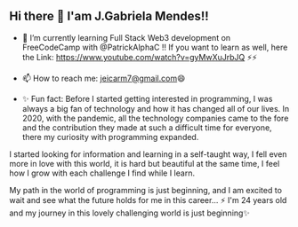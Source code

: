 ## Hi there 👋 I'am J.Gabriela Mendes!!

- 🌱 I’m currently learning Full Stack Web3 development on FreeCodeCamp with @PatrickAlphaC !! If you want to learn as well, here the Link: https://www.youtube.com/watch?v=gyMwXuJrbJQ ⚡⚡

- 📫 How to reach me: jeicarm7@gmail.com😄

- ✨ Fun fact: Before I started getting interested in programming, I was always a big fan of technology and how it has changed all of our lives. In 2020, with the pandemic, all the technology companies came to the fore and the contribution they made at such a difficult time for everyone, there my curiosity with programming expanded.

I started looking for information and learning in a self-taught way, I fell even more in love with this world, it is hard but beautiful at the same time, I feel how I grow with each challenge I find while I learn.

My path in the world of programming is just beginning, and I am excited to wait and see what the future holds for me in this career... ⚡
I'm 24 years old and my journey in this lovely challenging world is just beginning✨

<!--
**gab0071/gab0071** is a ✨ _special_ ✨ repository because its `README.md` (this file) appears on your GitHub profile.

Here are some ideas to get you started:

- 🔭 I’m currently working on ...
- 🌱 I’m currently learning ...
- 👯 I’m looking to collaborate on ...
- 🤔 I’m looking for help with ...
- 💬 Ask me about ...
- 📫 How to reach me: ...
- 😄 Pronouns: ...
- ⚡ Fun fact: ...
-->
